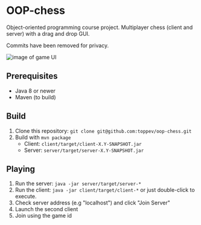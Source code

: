 # OOP-chess

Object-oriented programming course project.
Multiplayer chess (client and server) with a drag and drop GUI.

Commits have been removed for privacy.

![image of game UI](http://i.imgur.com/V8QaUe1.png "Game UI")


## Prerequisites
- Java 8 or newer
- Maven (to build)

## Build
1. Clone this repository: `git clone git@github.com:toppev/oop-chess.git`
2. Build with `mvn package`
    - Client: `client/target/client-X.Y-SNAPSHOT.jar`
    - Server: `server/target/server-X.Y-SNAPSHOT.jar`

## Playing
1. Run the server: `java -jar server/target/server-*`
2. Run the client: `java -jar client/target/client-*` or just double-click to execute.
3. Check server address (e.g "localhost") and click "Join Server"
4. Launch the second client
5. Join using the game id